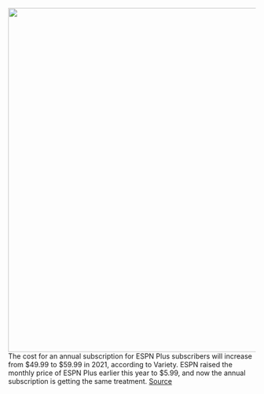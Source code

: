 <img src='https://cdn.vox-cdn.com/thumbor/Ambt1SxYKXRQRzsMiXZ2o64-js8=/0x0:1872x1250/1200x800/filters:focal(787x476:1085x774)/cdn.vox-cdn.com/uploads/chorus_image/image/68600846/Screen_Shot_2020_06_30_at_2.34.10_PM.0.png' width='700px' /><br/>
The cost for an annual subscription for ESPN Plus subscribers will increase from $49.99 to $59.99 in 2021, according to Variety. ESPN raised the monthly price of ESPN Plus earlier this year to $5.99, and now the annual subscription is getting the same treatment.
<a href='https://www.theverge.com/2020/12/30/22207151/espn-plus-annual-subscription-price-hike-disney-ufc'> Source <a/>